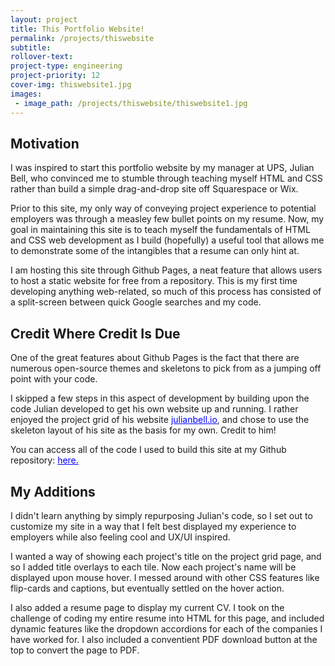 ```yaml
---
layout: project
title: This Portfolio Website!
permalink: /projects/thiswebsite
subtitle:
rollover-text:
project-type: engineering
project-priority: 12
cover-img: thiswebsite1.jpg
images:
 - image_path: /projects/thiswebsite/thiswebsite1.jpg
---
```

## Motivation
I was inspired to start this portfolio website by my manager at UPS, Julian Bell, who convinced me to stumble through teaching myself HTML and CSS rather than build a simple drag-and-drop site off Squarespace or Wix. 

Prior to this site, my only way of conveying project experience to potential employers was through a measley few bullet points on my resume. Now, my goal in maintaining this site is to teach myself the fundamentals of HTML and CSS web development as I build (hopefully) a useful tool that allows me to demonstrate some of the intangibles that a resume can only hint at. 

I am hosting this site through Github Pages, a neat feature that allows users to host a static website for free from a repository. This is my first time developing anything web-related, so much of this process has consisted of a split-screen between quick Google searches and my code.

## Credit Where Credit Is Due
One of the great features about Github Pages is the fact that there are numerous open-source themes and skeletons to pick from as a jumping off point with your code. 

I skipped a few steps in this aspect of development by building upon the code Julian developed to get his own website up and running. I rather enjoyed the project grid of his website <a href="https://julianbell.io/" style="font-decoration:underline; color:blue;">julianbell.io</a>, and chose to use the skeleton layout of his site as the basis for my own. Credit to him!

You can access all of the code I used to build this site at my Github repository: <a href="https://github.com/rmgrajewski/rmgrajewski.github.io" style="font-decoration:underline; color:blue;">here.</a>

## My Additions
I didn't learn anything by simply repurposing Julian's code, so I set out to customize my site in a way that I felt best displayed my experience to employers while also feeling cool and UX/UI inspired. 

I wanted a way of showing each project's title on the project grid page, and so I added title overlays to each tile. Now each project's name will be displayed upon mouse hover. I messed around with other CSS features like flip-cards and captions, but eventually settled on the hover action.

I also added a resume page to display my current CV. I took on the challenge of coding my entire resume into HTML for this page, and included dynamic features like the dropdown accordions for each of the companies I have worked for. I also included a conventient PDF download button at the top to convert the page to PDF.